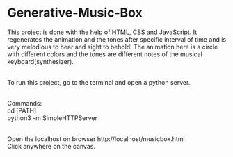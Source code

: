 # Generative-Music-Box
This project is done with the help of HTML, CSS and JavaScript. It regenerates the animation and the tones after specific interval of time and is very melodious to hear and sight to behold! The animation here is a circle with different colors and the tones are different notes of the musical keyboard(synthesizer).</br>

<br>To run this project, go to the terminal and open a python server. 

<br>Commands: 
<br>cd [PATH]
<br>python3 -m SimpleHTTPServer</br>

<br>Open the localhost on browser http://localhost/musicbox.html
<br>Click anywhere on the canvas. 
